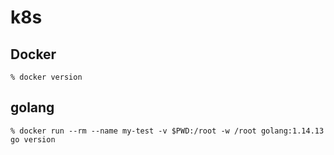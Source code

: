 # k8s

## Docker
```
% docker version
```

## golang 
```
% docker run --rm --name my-test -v $PWD:/root -w /root golang:1.14.13 go version
```


